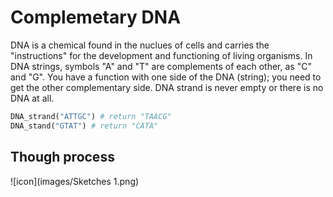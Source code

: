 # Complemetary DNA

DNA is a chemical found in the nuclues of cells and carries the "instructions" for the development and functioning of living organisms. In DNA strings, symbols "A" and "T" are complements of each other, as "C" and "G". You have a function with one side of the DNA (string); you need to get the other complementary side. DNA strand is never empty or there is no DNA at all. 

```python
DNA_strand("ATTGC") # return "TAACG"
DNA_stand("GTAT") # return "CATA"
```

## Though process

![icon](images/Sketches 1.png)